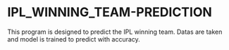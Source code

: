 # IPL_WINNING_TEAM-PREDICTION
This program is designed to predict the IPL winning team. Datas are taken and model is trained to predict with accuracy.
